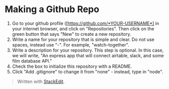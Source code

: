 
# Making a Github Repo

1. Go to your github profile ([https://github.com/*YOUR-USERNAME*] in your internet browser, and click on "Repositories". Then click on the green button that says "New" to create a new repository. 
2. Write a name for your repository that is simple and clear. Do not use spaces, instead use "-". For example, "watch-together".
3. Write a description for your repository. This step is optional. In this case, we will write, "An express app that will connect airtable, slack, and some film database API."
4. Check the box to initialize this repository with a README.
5. Click "Add .gitignore" to change it from "none" - instead, type in "node".
> Written with [StackEdit](https://stackedit.io/).
<!--stackedit_data:
eyJoaXN0b3J5IjpbNzM3ODIwNTY2LDU4MjI2NTYxMCwyMjU0ND
Q2ODcsMTM4MzUyODgyNl19
-->